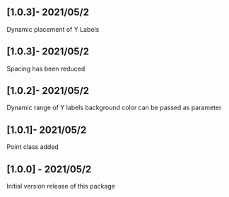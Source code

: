 ## [1.0.3]- 2021/05/2
Dynamic placement of Y Labels

## [1.0.3]- 2021/05/2
Spacing has been reduced

## [1.0.2]- 2021/05/2
Dynamic range of Y labels
background color can be passed as parameter

## [1.0.1]- 2021/05/2
Point class added

## [1.0.0] -  2021/05/2

Initial version release of this package


